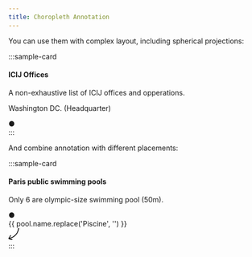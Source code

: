 ```yaml
---
title: Choropleth Annotation
---
```


You can use them with complex layout, including spherical projections:

:::sample-card
<div class="bg-light p-4">
  <h4>ICIJ Offices</h4>
  <p class="mb-4">A non-exhaustive list of ICIJ offices and opperations.</p>
  <choropleth-map 
    color="#faa" 
    outline-color="#000" 
    graticule-color="#eee" 
    graticule outline hide-legend zoomable spherical 
    :zoom-min="0.9" 
    :projection="geoOrthographic"
  >
    <choropleth-map-annotation :latitude="38.9072" :longitude="-77.0369" placement="top">
      <p class="small mb-2">Washington DC. (Headquarter)</p>
    </choropleth-map-annotation>
    <choropleth-map-annotation v-for="(office, o) in offices" :latitude="office.latitude" :longitude="office.longitude" :key="o">
      <span :title="office.label">●</span>
    </choropleth-map-annotation>
  </choropleth-map>
</div>
:::

And combine annotation with different placements:

:::sample-card
<div class="bg-light p-4">
  <h4>Paris public swimming pools</h4>
  <p class="mb-4">Only 6 are olympic-size swimming pool (50m).</p>
  <choropleth-map
    :data="swimmingPoolsByArrondissement"
    :feature-color-scale="swimmingPoolsColorScale" 
    topojson-url="./assets/topojson/paris-arrondissements.json"
    topojson-objects="arrondissements"
    topojson-objects-path="properties.ar"
  >
    <choropleth-map-annotation v-for="pool in swimmingPools" :latitude="pool.latitude" :longitude="pool.longitude">
      <span :title="pool.name">●</span>
    </choropleth-map-annotation>
    <choropleth-map-annotation v-for="pool in swimmingPools50m" :latitude="pool.latitude" :longitude="pool.longitude" placement="topright">
      <div class="pl-1 small center">
        {{ pool.name.replace('Piscine', '') }}<br />
        <img src="/assets/img/arrow-bottom.svg" height="24px" />
      </div>
    </choropleth-map-annotation>
  </choropleth-map>
</div>
:::

<script>
import { scaleLinear } from 'd3'
import { iteratee } from 'lodash'
import { geoOrthographic } from 'd3-geo'

export default {
  computed: {
    swimmingPools50m() {
      return this.swimmingPools.filter(iteratee('m50'))
    }
  },
  data () {
    return {
      geoOrthographic,
      offices: [
        { latitude: 48.859116, longitude: 2.331839, label: 'Paris, France' },
        { latitude: 25.766368, longitude: -80.210268, label: 'Miami, FL, USA' },
        { latitude: 40.429913, longitude: -3.669245, label: 'Madrid, Spain' },
        { latitude: 35.128683, longitude: -106.579128, label: 'Alburquerque, USA' },
        { latitude: 44.80401, longitude: 20.46513, label: 'Belgrade, Serbia' },
        { latitude: 53.33928, longitude: -6.281314, label: 'Dublin, Ireland' },
        { latitude: -34.035875, longitude: 151.194191, label: 'Sydney, Australia' },
        { latitude: 38.9072, longitude: -77.0369, label: 'Washington DC, USA' }
      ],
      swimmingPoolsColorScale: scaleLinear([0, 7], ["#fff","#00f"]),
      swimmingPoolsByArrondissement: {
        '1':	1,
        '4':	1,
        '5':	1,
        '6':	1,
        '8':	1,
        '9':	2,
        '10':	1,
        '11':	2,
        '12':	2,
        '13':	4,
        '14':	3,
        '15':	7,
        '16':	1,
        '17':	1,
        '18':	2,
        '19':	4,
        '20':	3
      },
      swimmingPools: [
        {
          name: "Piscine Henry de Montherlant",
          address: "30, boulevard Lannes",
          ar: 16,
          latitude: 48.86729079,
          longitude: 2.271528354
        },
        {
          name: "Piscine Jean Taris",
          address: "16 rue Thouin",
          ar: 5,
          latitude: 48.84476225,
          longitude: 2.347867188
        },
        {
          name: "Piscine La Plaine",
          address: "13, rue du Général Guillaumat",
          ar: 15,
          latitude: 48.82768771,
          longitude: 2.293599716
        },
        {
          name: "Piscine Saint-Merri / Marie-Marvingt",
          address: "16 rue du renard",
          ar: 4,
          latitude: 48.85905965,
          longitude: 2.352828178
        },
        {
          name: "Piscine René et André Mourlon",
          address: "19, rue Gaston de Caillavet",
          ar: 15,
          latitude: 48.84873751,
          longitude: 2.284806858
        },
        {
          name: "Piscine Georges Hermant",
          m50: true,
          address: "8-10, rue David d Angers",
          ar: 19,
          latitude: 48.88236232,
          longitude: 2.389479392
        },
        {
          name: "Piscine Champerret",
          address: "36, boulevard de Reims",
          ar: 17,
          latitude: 48.888621,
          longitude: 2.295487774
        },
        {
          name: "Piscine Alfred Nakache",
          address: "4-12 rue Dénoyez",
          ar: 20,
          latitude: 48.87148306,
          longitude: 2.378677041
        },
        {
          name: "Piscine Rouvet",
          address: "1, rue Rouvet",
          ar: 19,
          latitude: 48.89308109,
          longitude: 2.384807396
        },
        {
          name: "Aquaboulevard",
          address: "4-6 Rue Louis Armand",
          ar: 15,
          latitude: 48.8318967,
          longitude: 2.276134007
        },
        {
          name: "Piscine Elisabeth",
          address: "1, place Edith Thomas",
          ar: 14,
          latitude: 48.82159805,
          longitude: 2.325900875
        },
        {
          name: "Piscine Roger Le Gall",
          m50: true,
          address: "34, boulevard Carnot",
          ar: 12,
          latitude: 48.84165419,
          longitude: 2.412576407
        },
        {
          name: "Piscine Georges Rigal",
          address: "115, boulevard de Charonne",
          ar: 11,
          latitude: 48.85659972,
          longitude: 2.39349913
        },
        {
          name: "Piscine Saint-Germain",
          address: "12, rue Lobineau",
          ar: 6,
          latitude: 48.85182487,
          longitude: 2.335852224
        },
        {
          name: "Piscine de la Cour des Lions",
          address: "9, rue Alphonse Baudin",
          ar: 11,
          latitude: 48.86062504,
          longitude: 2.37024622
        },
        {
          name: "Piscine Georges Drigny",
          address: "18, rue Bochart de Saron",
          ar: 9,
          latitude: 48.88203482,
          longitude: 2.342221979
        },
        {
          name: "Piscine de la Butte aux Cailles",
          address: "5, place Paul Verlaine",
          ar: 13,
          latitude: 48.82691355,
          longitude: 2.352891856
        },
        {
          name: "Piscine Yvonne Godard",
          address: "7 rue Serpollet",
          ar: 20,
          latitude: 48.8607863,
          longitude: 2.410606682
        },
        {
          name: "Piscine Hébert",
          address: "2, rue des Fillettes",
          ar: 18,
          latitude: 48.89396858,
          longitude: 2.363212372
        },
        {
          name: "Piscine Suzanne Berlioux",
          m50: true,
          address: "Forum des Halles",
          ar: 1,
          latitude: 48.86179397,
          longitude: 2.347164561
        },
        {
          name: "Piscine Aspirant Dunand",
          address: "20 Rue Saillard",
          ar: 14,
          latitude: 48.83182186,
          longitude: 2.326198443
        },
        {
          name: "Piscine Blomet",
          m50: true,
          address: "17, rue Blomet",
          ar: 15,
          latitude: 48.84330516,
          longitude: 2.307503743
        },
        {
          name: "Piscine Paul Valeyre",
          address: "24, rue Marguerite de Rochechouart",
          ar: 9,
          latitude: 48.87796727,
          longitude: 2.345021514
        },
        {
          name: "Piscine Georges-Vallerey",
          m50: true,
          address: "148, avenue Gambetta",
          ar: 20,
          latitude: 48.87548869,
          longitude: 2.406729763
        },
        {
          name: "Piscine Jacqueline Auriol",
          address: "7 Allée Louis de Funès",
          ar: 8,
          latitude: 48.87630719,
          longitude: 2.305894617
        },
        {
          name: "Piscine Armand Massard",
          address: "66 boulevard du Montparnasse",
          ar: 15,
          latitude: 48.84333328,
          longitude: 2.32336209
        },
        {
          name: "Piscine Catherine Lagatu",
          address: "155 avenue Parmentier",
          ar: 10,
          latitude: 48.87170298,
          longitude: 2.369271523
        },
        {
          name: "Piscine des Amiraux",
          address: "6, rue Hermann Lachapelle",
          ar: 18,
          latitude: 48.89435943,
          longitude: 2.351003515
        },
        {
          name: "Piscine Dunois",
          address: "70, rue Dunois",
          ar: 13,
          latitude: 48.83317033,
          longitude: 2.366278589
        },
        {
          name: "Piscine Emile Anthoine",
          address: "9, rue Jean Rey",
          ar: 15,
          latitude: 48.85569513,
          longitude: 2.290701301
        },
        {
          name: "Piscine Mathis",
          address: "15, rue Mathis",
          ar: 19,
          latitude: 48.8907392,
          longitude: 2.375062338
        },
        {
          name: "Piscine Edouard Pailleron",
          address: "32, rue Edouard Pailleron",
          ar: 19,
          latitude: 48.88051842,
          longitude: 2.377708927
        },
        {
          name: "Piscine Joséphine-Baker",
          address: "quai François Mauriac",
          ar: 13,
          latitude: 48.83606521,
          longitude: 2.376165739
        },
        {
          name: "Piscine Château des Rentiers",
          address: "184, rue du Château des Rentiers",
          ar: 13,
          latitude: 48.83070607,
          longitude: 2.363046188
        },
        {
          name: "Piscine Keller",
          m50: true,
          address: "14 Rue de l'Ingénieur Robert Keller",
          ar: 15,
          latitude: 48.84738721,
          longitude: 2.282124901
        },
        {
          name: "Piscine Jean Boiteux ex Reuilly",
          address: "13, rue Hénard",
          ar: 12,
          latitude: 48.84214721,
          longitude: 2.389397786
        },
        {
          name: "Piscine Didot",
          address: "22, avenue Georges Lafenestre",
          ar: 14,
          latitude: 48.82484218,
          longitude: 2.30975858
        }
      ]
    }
  }
}
</script>